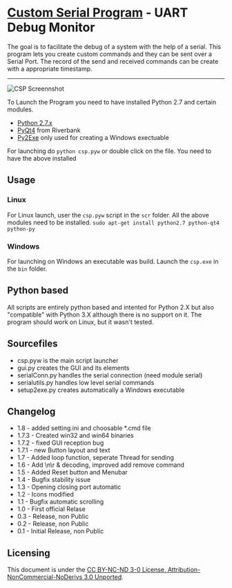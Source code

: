 [Custom Serial Program](http://zawiki.zapto.org/~zas/zawiki/doku.php/tschinz:myprograms) - UART Debug Monitor
================================

The goal is to facilitate the debug of a system with the help of a serial. This program lets you create custom commands and they can be sent over a Serial Port. The record of the send and received commands can be create with a appropriate timestamp.

---
                   
![CSP Screennshot](http://zawiki.zapto.org/lib/exe/fetch.php/tschinz:programming:programs:csp:screenshot_csp.png)

To Launch the Program you need to have installed Python 2.7 and certain modules.
- [Python 2.7.x](http://www.python.org/getit/releases/2.7/)
- [PyQt4](http://www.riverbankcomputing.co.uk/software/pyqt/download) from Riverbank
- [Py2Exe](http://www.py2exe.org/) only used for creating a Windows exectuable

For launching do `python csp.pyw` or double click on the file. You need to have the above installed

Usage
---
### Linux

For Linux launch, user the `csp.pyw` script in the `scr` folder. All the above modules need to be installed.
`sudo apt-get install python2.7 python-qt4 python-py`

### Windows
For launching on Windows an executable was build. Launch the `csp.exe` in the `bin` folder.

Python based
---
All scripts are entirely python based and intented for Python 2.X but also "compatible" with Python 3.X although there is no support on it.
The program should work on Linux, but it wasn't tested.

Sourcefiles
---
- csp.pyw is the main script launcher
- gui.py creates the GUI and its elements
- serialConn.py handles the serial connection (need module serial)
- serialutils.py handles low level serial commands
- setup2exe.py creates automatically a Windows executable

Changelog
---
- 1.8   - added setting.ini and choosable *.cmd file
- 1.7.3 - Created win32 and win64 binaries
- 1.7.2 - fixed GUI reception bug
- 1.7.1 - new Button layout and text
- 1.7   - Added loop function, seperate Thread for sending
- 1.6   - Add \n\r & decoding, improved add remove command
- 1.5   - Added Reset button and Menubar
- 1.4   - Bugfix stability issue
- 1.3   - Opening closing port automatic
- 1.2   - Icons modified
- 1.1   - Bugfix automatic scrolling
- 1.0   - First official Relase
- 0.3   - Release, non Public
- 0.2   - Release, non Public
- 0.1   - Initial Release, non Public

Licensing
---
This document is under the [CC BY-NC-ND 3-0 License, Attribution-NonCommercial-NoDerivs 3.0 Unported](http://creativecommons.org/licenses/by-nc-nd/3.0/).

